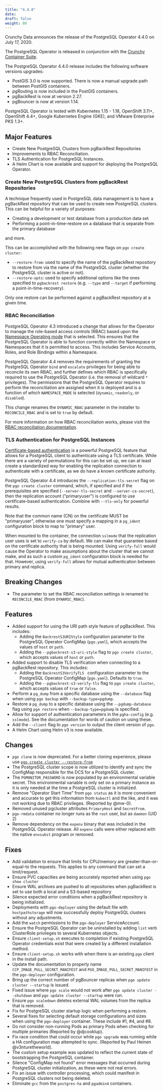 ```yaml
---
title: "4.4.0"
date:
draft: false
weight: 80
---
```


Crunchy Data announces the release of the PostgreSQL Operator 4.4.0 on July 17, 2020.

The PostgreSQL Operator is released in conjunction with the [Crunchy Container Suite](https://github.com/CrunchyData/crunchy-containers/).

The PostgreSQL Operator 4.4.0 release includes the following software versions upgrades:

- PostGIS 3.0 is now supported. There is now a manual upgrade path between PostGIS containers.
- pgRouting is now included in the PostGIS containers.
- pgBackRest is now at version 2.27.
- pgBouncer is now at version 1.14.

PostgreSQL Operator is tested with Kubernetes 1.15 - 1.18, OpenShift 3.11+, OpenShift 4.4+, Google Kubernetes Engine (GKE), and VMware Enterprise PKS 1.3+.

## Major Features

- Create New PostgreSQL Clusters from pgBackRest Repositories
- Improvements to RBAC Reconciliation.
- TLS Authentication for PostgreSQL Instances.
- A Helm Chart is now available and support for deploying the PostgreSQL Operator.

### Create New PostgreSQL Clusters from pgBackRest Repositories

A technique frequently used in PostgreSQL data management is to have a pgBackRest repository that can be used to create new PostgreSQL clusters. This can be helpful for a variety of purposes:

- Creating a development or test database from a production data set
- Performing a point-in-time-restore on a database that is separate from the primary database

and more.

This can be accomplished with the following new flags on `pgo create cluster`:

- `--restore-from`: used to specify the name of the pgBackRest repository to restore from via the name of the PostgreSQL cluster (whether the PostgreSQL cluster is active or not).
- `--restore-opts`: used to specify additional options like the ones specified to `pgbackrest restore` (e.g. `--type` and `--target` if performing a point-in-time-recovery).

Only one restore can be performed against a pgBackRest repository at a given time.

### RBAC Reconciliation

PostgreSQL Operator 4.3 introduced a change that allows for the Operator to manage the role-based access controls (RBAC) based upon the [Namespace Operating mode](https://access.crunchydata.com/documentation/postgres-operator/latest/architecture/namespace/#namespace-operating-modes) that is selected. This ensures that the PostgreSQL Operator is able to function correctly within the Namespace or Namespaces that it is permitted to access. This includes Service Accounts, Roles, and Role Bindings within a Namespace.

PostgreSQL Operator 4.4 removes the requirements of granting the PostgreSQL Operator `bind` and `escalate` privileges for being able to reconcile its own RBAC, and further defines which RBAC is specifically required to use the PostgreSQL Operator (i.e. the removal of wildcard `*` privileges). The permissions that the PostgreSQL Operator requires to perform the reconciliation are assigned when it is deployed and is a function of which `NAMESPACE_MODE` is selected (`dynamic`, `readonly`, or `disabled`).

This change renames the `DYNAMIC_RBAC` parameter in the installer to `RECONCILE_RBAC` and is set to `true` by default.

For more information on how RBAC reconciliation works, please visit the [RBAC reconciliation documentation](https://access.crunchydata.com/documentation/postgres-operator/latest/architecture/namespace/).

### TLS Authentication for PostgreSQL Instances

[Certificate-based authentication](https://www.postgresql.org/docs/current/auth-cert.html) is a powerful PostgreSQL feature that allows for a PostgreSQL client to authenticate using a TLS certificate. While there are a variety of permutations for this can be set up, we can at least create a standardized way for enabling the replication connection to authenticate with a certificate, as we do have a known certificate authority.

PostgreSQL Operator 4.4 introduces the `--replication-tls-secret` flag on the `pgo create cluster` command, which, if specified and if the prerequisites are specified (`--server-tls-secret` and `--server-ca-secret`), then the replication account ("primaryuser") is configured to use certificate-based authentication. Combine with `--tls-only` for powerful results.

Note that the common name (CN) on the certificate MUST be "primaryuser", otherwise one must specify a mapping in a `pg_ident` configuration block to map to "primary" user.

When mounted to the container, the connection `sslmode` that the replication user uses is set to `verify-ca` by default. We can make that guarantee based on the certificate authority that is being mounted. Using `verify-full` would cause the Operator to make assumptions about the cluster that we cannot make, and as such a custom `pg_ident` configuration block is needed for that. However, using `verify-full` allows for mutual authentication between primary and replica.

## Breaking Changes

- The parameter to set the RBAC reconciliation settings is renamed to `RECONCILE_RBAC` (from `DYNAMIC_RBAC`).

## Features

- Added support for using the URI path style feature of pgBackRest. This includes:
  - Adding the `BackrestS3URIStyle` configuration parameter to the PostgreSQL Operator ConfigMap (`pgo.yaml`), which accepts the values of `host` or `path`.
  - Adding the `--pgbackrest-s3-uri-style` flag to `pgo create cluster`, which accepts values of `host` or `path`.
- Added support to disable TLS verification when connecting to a pgBackRest repository. This includes:
  - Adding the `BackrestS3VerifyTLS ` configuration parameter to the PostgreSQL Operator ConfigMap (`pgo.yaml`). Defaults to `true`.
  - Adding the `--pgbackrest-s3-verify-tls` flag to `pgo create cluster`, which accepts values of `true` or `false`.
- Perform a `pg_dump` from a specific database using the `--database` flag when using `pgo backup` with `--backup-type=pgdump`.
- Restore a `pg_dump` to a specific database using the `--pgdump-database` flag using `pgo restore` when `--backup-type=pgdump` is specified.
- Allow for support of authentication parameters in the `pgha-config` (e.g. `sslmode`). See the documentation for words of caution on using these.
- Add the `--client` flag to `pgo version` to output the client version of `pgo`.
- A Helm Chart using Helm v3 is now available.

## Changes

- `pgo clone` is now deprecated. For a better cloning experience, please use [`pgo create cluster --restore-from`](https://access.crunchydata.com/documentation/postgres-operator/latest/pgo-client/common-tasks/#clone-a-postgresql-cluster)
- The PostgreSQL cluster scope is now utilized to identify and sync the ConfigMap responsible for the DCS for a PostgreSQL cluster.
- The `PGMONITOR_PASSWORD` is now populated by an environmental variable secret. This environmental variable is only set on a primary instance as it is only needed at the time a PostgreSQL cluster is initialized.
- Remove "Operator Start Time" from `pgo status` as it is more convenient and accurate to get this information from `kubectl` and the like, and it was not working due to RBAC privileges. (Reported by @mw-0).
- Removed unused pgcluster attributes `PrimaryHost` and `SecretFrom`.
- `pgo-rmdata` container no longer runs as the `root` user, but as `daemon` (UID 2)
- Remove dependency on the `expenv` binary that was included in the PostgreSQL Operator release. All `expenv` calls were either replaced with the native `envsubst` program or removed.

## Fixes

- Add validation to ensure that limits for CPU/memory are greater-than-or-equal-to the requests. This applies to any command that can set a limit/request.
- Ensure PVC capacities are being accurately reported when using `pgo show cluster`
- Ensure WAL archives are pushed to all repositories when pgBackRest is set to use both a local and a S3-based repository
- Silence expected error conditions when a pgBackRest repository is being initialized.
- Deployments with `pgo-deployer` using the default file with `hostpathstorage` will now successfully deploy PostgreSQL clusters without any adjustments.
- Add the `watch` permissions to the `pgo-deployer` ServiceAccount.
- Ensure the PostgreSQL Operator can be uninstalled by adding `list` verb ClusterRole privileges to several Kubernetes objects.
- Ensure `client-setup.sh` executes to completion if existing PostgreSQL Operator credentials exist that were created by a different installation method.
- Ensure `client-setup.sh` works with when there is an existing `pgo` client in the install path.
- Update the documentation to properly name `CCP_IMAGE_PULL_SECRET_MANIFEST` and `PGO_IMAGE_PULL_SECRET_MANIFEST` in the `pgo-deployer` configuration.
- Bring up the correct number of pgBouncer replicas when `pgo update cluster --startup` is issued.
- Fixed issue where `pgo scale` would not work after `pgo update cluster --shutdown` and `pgo update cluster --startup` were run.
- Ensure `pgo scaledown` deletes external WAL volumes from the replica that is removed.
- Fix for PostgreSQL cluster startup logic when performing a restore.
- Several fixes for selecting default storage configurations and sizes when using the `pgo-deployer` container. These include #1, #4, and #8.
- Do not consider non-running Pods as primary Pods when checking for multiple primaries (Reported by @djcooklup).
- Fix race condition that could occur while `pgo upgrade` was running while a HA configuration map attempted to sync. (Reported by Paul Heinen @v3nturetheworld).
- The custom setup example was updated to reflect the current state of bootstrapping the PostgreSQL container.
- Silence "ConfigMap not found" error messages that occurred during PostgreSQL cluster initialization, as these were not real errors.
- Fix an issue with controller processing, which could manifest in PostgreSQL clusters not being deleted.
- Eliminate `gcc` from the `postgres-ha` and `pgadmin4` containers.
